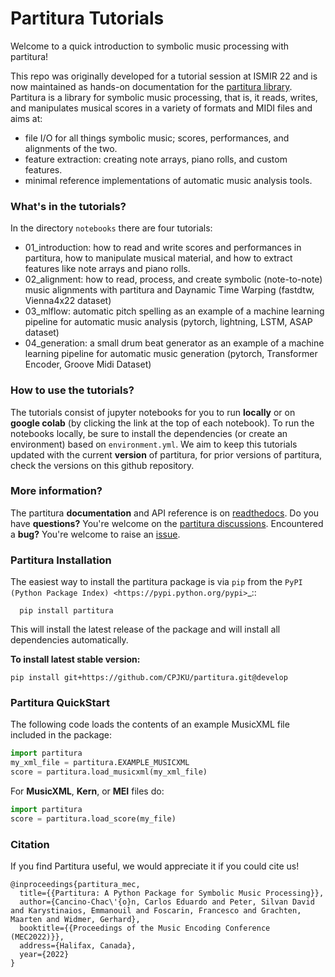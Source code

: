 # Partitura Tutorials

Welcome to a quick introduction to symbolic music processing with partitura!

This repo was originally developed for a tutorial session at ISMIR 22 and is now maintained as hands-on documentation for the [partitura library](https://github.com/CPJKU/partitura).
Partitura is a library for symbolic music processing, that is, it reads, writes, and manipulates musical scores in a variety of formats and MIDI files and aims at:
- file I/O for all things symbolic music; scores, performances, and alignments of the two.
- feature extraction: creating note arrays, piano rolls, and custom features.
- minimal reference implementations of automatic music analysis tools.

### What's in the tutorials?

In the directory `notebooks` there are four tutorials:
- 01_introduction: how to read and write scores and performances in partitura, how to manipulate musical material, and how to extract features like note arrays and piano rolls.
- 02_alignment: how to read, process, and create symbolic (note-to-note) music alignments with partitura and Daynamic Time Warping (fastdtw, Vienna4x22 dataset)
- 03_mlflow: automatic pitch spelling as an example of a machine learning pipeline for automatic music analysis (pytorch, lightning, LSTM, ASAP dataset)
- 04_generation: a small drum beat generator as an example of a machine learning pipeline for automatic music generation (pytorch, Transformer Encoder, Groove Midi Dataset)

### How to use the tutorials?

The tutorials consist of jupyter notebooks for you to run **locally** or on **google colab** (by clicking the link at the top of each notebook).
To run the notebooks locally, be sure to install the dependencies (or create an environment) based on `environment.yml`.
We aim to keep this tutorials updated with the current **version** of partitura, for prior versions of partitura, check the versions on this github repository.

### More information?

The partitura **documentation** and API reference is on [readthedocs](https://partitura.readthedocs.io/en/latest/).
Do you have **questions?** You're welcome on the [partitura discussions](https://github.com/CPJKU/partitura/discussions).
Encountered a **bug?** You're welcome to raise an [issue](https://github.com/CPJKU/partitura/issues).



### Partitura Installation

The easiest way to install the partitura package is via ``pip`` from the `PyPI (Python
Package Index) <https://pypi.python.org/pypi>`_::

```shell
  pip install partitura
```

This will install the latest release of the package and will install all
dependencies automatically.



**To install latest stable version:**

```shell
pip install git+https://github.com/CPJKU/partitura.git@develop
```



### Partitura QuickStart

The following code loads the contents of an example MusicXML file included in
the package:

```python
import partitura
my_xml_file = partitura.EXAMPLE_MUSICXML
score = partitura.load_musicxml(my_xml_file)
```

For **MusicXML**, **Kern**, or **MEI** files do:

```python
import partitura
score = partitura.load_score(my_file)
```

### Citation

If you find Partitura useful, we would appreciate it if you could cite us!

```
@inproceedings{partitura_mec,
  title={{Partitura: A Python Package for Symbolic Music Processing}},
  author={Cancino-Chac\'{o}n, Carlos Eduardo and Peter, Silvan David and Karystinaios, Emmanouil and Foscarin, Francesco and Grachten, Maarten and Widmer, Gerhard},
  booktitle={{Proceedings of the Music Encoding Conference (MEC2022)}},
  address={Halifax, Canada},
  year={2022}
}
```

